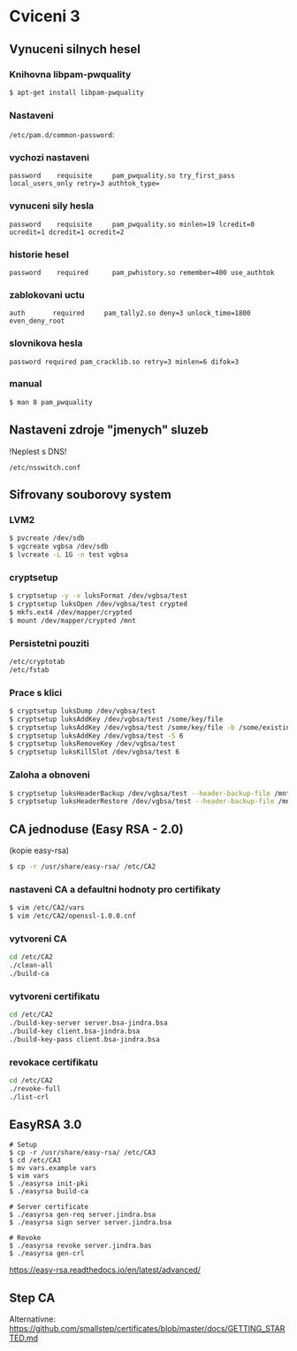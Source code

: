 # Cviceni 3

## Vynuceni silnych hesel

### Knihovna libpam-pwquality

```bash
$ apt-get install libpam-pwquality
```

### Nastaveni

`/etc/pam.d/common-password`:

### vychozi nastaveni

```
password    requisite     pam_pwquality.so try_first_pass local_users_only retry=3 authtok_type=
```

### vynuceni sily hesla

```
password    requisite     pam_pwquality.so minlen=19 lcredit=0 ucredit=1 dcredit=1 ocredit=2
```

### historie hesel

```
password    required      pam_pwhistory.so remember=400 use_authtok
```

### zablokovani uctu

```
auth       required     pam_tally2.so deny=3 unlock_time=1800 even_deny_root
```

### slovnikova hesla

```
password required pam_cracklib.so retry=3 minlen=6 difok=3
```

### manual

```bash
$ man 8 pam_pwquality
```

## Nastaveni zdroje "jmenych" sluzeb

!Neplest s DNS!

```
/etc/nsswitch.conf
```

## Sifrovany souborovy system

### LVM2

```bash
$ pvcreate /dev/sdb
$ vgcreate vgbsa /dev/sdb
$ lvcreate -L 1G -n test vgbsa
```

### cryptsetup

```bash
$ cryptsetup -y -v luksFormat /dev/vgbsa/test
$ cryptsetup luksOpen /dev/vgbsa/test crypted
$ mkfs.ext4 /dev/mapper/crypted
$ mount /dev/mapper/crypted /mnt
```

### Persistetni pouziti

```bash
/etc/cryptotab
/etc/fstab
```

### Prace s klici

```bash
$ cryptsetup luksDump /dev/vgbsa/test
$ cryptsetup luksAddKey /dev/vgbsa/test /some/key/file
$ cryptsetup luksAddKey /dev/vgbsa/test /some/key/file -b /some/existing/key/file
$ cryptsetup luksAddKey /dev/vgbsa/test -S 6
$ cryptsetup luksRemoveKey /dev/vgbsa/test
$ cryptsetup luksKillSlot /dev/vgbsa/test 6
```

### Zaloha a obnoveni

```bash
$ cryptsetup luksHeaderBackup /dev/vgbsa/test --header-backup-file /mnt/vgbsa_test.img
$ cryptsetup luksHeaderRestore /dev/vgbsa/test --header-backup-file /mnt/vgbsa_test.img
```

## CA jednoduse (Easy RSA - 2.0)

(kopie easy-rsa)

```bash
$ cp -r /usr/share/easy-rsa/ /etc/CA2
```

### nastaveni CA a defaultni hodnoty pro certifikaty

```bash
$ vim /etc/CA2/vars
$ vim /etc/CA2/openssl-1.0.0.cnf
```

### vytvoreni CA

```bash
cd /etc/CA2
./clean-all
./build-ca
```

### vytvoreni certifikatu

```bash 
cd /etc/CA2
./build-key-server server.bsa-jindra.bsa
./build-key client.bsa-jindra.bsa
./build-key-pass client.bsa-jindra.bsa
```

### revokace certifikatu

```bash
cd /etc/CA2
./revoke-full
./list-crl
```

## EasyRSA 3.0

```
# Setup
$ cp -r /usr/share/easy-rsa/ /etc/CA3
$ cd /etc/CA3
$ mv vars.example vars
$ vim vars
$ ./easyrsa init-pki
$ ./easyrsa build-ca

# Server certificate 
$ ./easyrsa gen-req server.jindra.bsa
$ ./easyrsa sign server server.jindra.bsa

# Revoke
$ ./easyrsa revoke server.jindra.bas
$ ./easyrsa gen-crl
```

https://easy-rsa.readthedocs.io/en/latest/advanced/

## Step CA

Alternativne: https://github.com/smallstep/certificates/blob/master/docs/GETTING_STARTED.md
